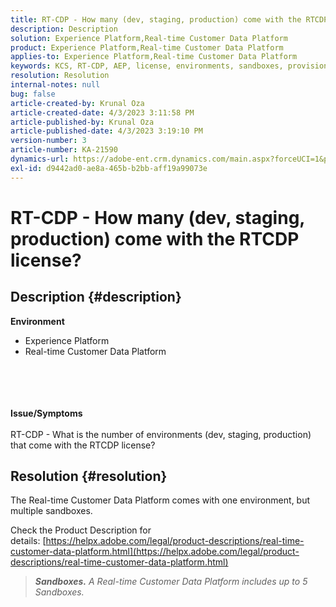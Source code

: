 ```yaml
---
title: RT-CDP - How many (dev, staging, production) come with the RTCDP license?
description: Description
solution: Experience Platform,Real-time Customer Data Platform
product: Experience Platform,Real-time Customer Data Platform
applies-to: Experience Platform,Real-time Customer Data Platform
keywords: KCS, RT-CDP, AEP, license, environments, sandboxes, provisioning
resolution: Resolution
internal-notes: null
bug: false
article-created-by: Krunal Oza
article-created-date: 4/3/2023 3:11:58 PM
article-published-by: Krunal Oza
article-published-date: 4/3/2023 3:19:10 PM
version-number: 3
article-number: KA-21590
dynamics-url: https://adobe-ent.crm.dynamics.com/main.aspx?forceUCI=1&pagetype=entityrecord&etn=knowledgearticle&id=f53190db-31d2-ed11-a7c7-6045bd006b4b
exl-id: d9442ad0-ae8a-465b-b2bb-aff19a99073e
---
```

# RT-CDP - How many (dev, staging, production) come with the RTCDP license?

## Description {#description}

<b>Environment</b>
- Experience Platform
- Real-time Customer Data Platform

<br><br> <br><br><b>Issue/Symptoms</b><br><br>RT-CDP - What is the number of environments (dev, staging, production) that come with the RTCDP license?<br>

## Resolution {#resolution}


The Real-time Customer Data Platform comes with one environment, but multiple sandboxes.

Check the Product Description for details: [https://helpx.adobe.com/legal/product-descriptions/real-time-customer-data-platform.html](https://helpx.adobe.com/legal/product-descriptions/real-time-customer-data-platform.html)


> <b>*Sandboxes.</b> A Real-time Customer Data Platform includes up to 5 Sandboxes.*
